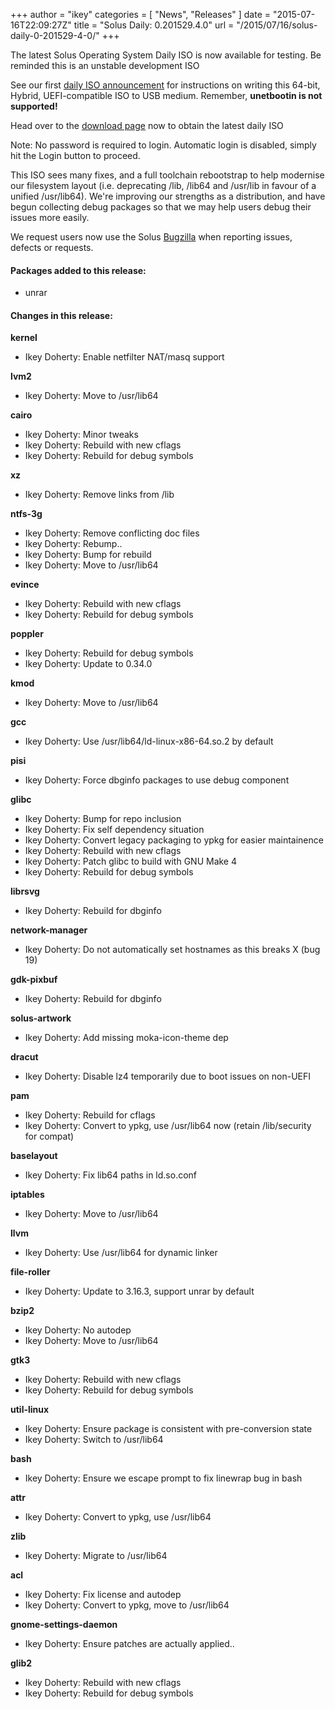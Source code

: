 +++
author = "ikey"
categories = [
"News",
"Releases"
]
date =  "2015-07-16T22:09:27Z"
title = "Solus Daily: 0.201529.4.0"
url = "/2015/07/16/solus-daily-0-201529-4-0/"
+++

The latest Solus Operating System Daily ISO is now available for testing. Be reminded this is an unstable development ISO

See our first [daily ISO announcement](https://solus-project.com/2015/06/29/first-unstable-daily-iso/) for instructions on writing this 64-bit, Hybrid, UEFI-compatible ISO to USB medium. Remember, **unetbootin is not supported!**

Head over to the [download page](https://solus-project.com/download) now to obtain the latest daily ISO

Note: No password is required to login. Automatic login is disabled, simply hit the Login button to proceed.

This ISO sees many fixes, and a full toolchain rebootstrap to help modernise our filesystem layout (i.e. deprecating /lib, /lib64 and /usr/lib in favour of a unified /usr/lib64). We're improving our strengths as a distribution, and have begun collecting debug packages so that we may help users debug their issues more easily.

We request users now use the Solus [Bugzilla](https://bugs.solus-project.com/enter_bug.cgi) when reporting issues, defects or requests.

#### Packages added to this release:

- unrar

#### Changes in this release:

**kernel**

- Ikey Doherty: Enable netfilter NAT/masq support

**lvm2**

- Ikey Doherty: Move to /usr/lib64

**cairo**

- Ikey Doherty: Minor tweaks
- Ikey Doherty: Rebuild with new cflags
- Ikey Doherty: Rebuild for debug symbols

**xz**

- Ikey Doherty: Remove links from /lib

**ntfs-3g**

- Ikey Doherty: Remove conflicting doc files
- Ikey Doherty: Rebump..
- Ikey Doherty: Bump for rebuild
- Ikey Doherty: Move to /usr/lib64

**evince**

- Ikey Doherty: Rebuild with new cflags
- Ikey Doherty: Rebuild for debug symbols

**poppler**

- Ikey Doherty: Rebuild for debug symbols
- Ikey Doherty: Update to 0.34.0

**kmod**

- Ikey Doherty: Move to /usr/lib64

**gcc**

- Ikey Doherty: Use /usr/lib64/ld-linux-x86-64.so.2 by default

**pisi**

- Ikey Doherty: Force dbginfo packages to use debug component

**glibc**

- Ikey Doherty: Bump for repo inclusion
- Ikey Doherty: Fix self dependency situation
- Ikey Doherty: Convert legacy packaging to ypkg for easier maintainence
- Ikey Doherty: Rebuild with new cflags
- Ikey Doherty: Patch glibc to build with GNU Make 4
- Ikey Doherty: Rebuild for debug symbols

**librsvg**

- Ikey Doherty: Rebuild for dbginfo

**network-manager**

- Ikey Doherty: Do not automatically set hostnames as this breaks X (bug 19)

**gdk-pixbuf**

- Ikey Doherty: Rebuild for dbginfo

**solus-artwork**

- Ikey Doherty: Add missing moka-icon-theme dep

**dracut**

- Ikey Doherty: Disable lz4 temporarily due to boot issues on non-UEFI

**pam**

- Ikey Doherty: Rebuild for cflags
- Ikey Doherty: Convert to ypkg, use /usr/lib64 now (retain /lib/security for compat)

**baselayout**

- Ikey Doherty: Fix lib64 paths in ld.so.conf

**iptables**

- Ikey Doherty: Move to /usr/lib64

**llvm**

- Ikey Doherty: Use /usr/lib64 for dynamic linker

**file-roller**

- Ikey Doherty: Update to 3.16.3, support unrar by default

**bzip2**

- Ikey Doherty: No autodep
- Ikey Doherty: Move to /usr/lib64

**gtk3**

- Ikey Doherty: Rebuild with new cflags
- Ikey Doherty: Rebuild for debug symbols

**util-linux**

- Ikey Doherty: Ensure package is consistent with pre-conversion state
- Ikey Doherty: Switch to /usr/lib64

**bash**

- Ikey Doherty: Ensure we escape prompt to fix linewrap bug in bash

**attr**

- Ikey Doherty: Convert to ypkg, use /usr/lib64

**zlib**

- Ikey Doherty: Migrate to /usr/lib64

**acl**

- Ikey Doherty: Fix license and autodep
- Ikey Doherty: Convert to ypkg, move to /usr/lib64

**gnome-settings-daemon**

- Ikey Doherty: Ensure patches are actually applied..

**glib2**

- Ikey Doherty: Rebuild with new cflags
- Ikey Doherty: Rebuild for debug symbols